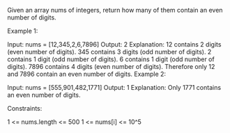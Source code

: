 ﻿Given an array nums of integers, return how many of them contain an even number of digits.


Example 1:

Input: nums = [12,345,2,6,7896]
Output: 2
Explanation:
12 contains 2 digits (even number of digits).
345 contains 3 digits (odd number of digits).
2 contains 1 digit (odd number of digits).
6 contains 1 digit (odd number of digits).
7896 contains 4 digits (even number of digits).
Therefore only 12 and 7896 contain an even number of digits.
Example 2:

Input: nums = [555,901,482,1771]
Output: 1
Explanation:
Only 1771 contains an even number of digits.


Constraints:

1 <= nums.length <= 500
1 <= nums[i] <= 10^5
